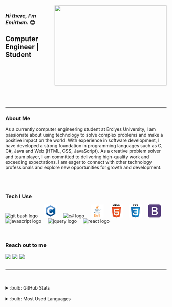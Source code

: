 <img src="https://i.giphy.com/media/Vbtc9VG51NtzT1Qnv1/giphy.webp" align="right" width="350" height="250">

### ***Hi there, I'm Emirhan.*** :blush:

## **Computer Engineer | Student**
<br />
<br />
<br />
<br />
<br />
<br />
<br />

---

### **About Me**

<p align="left">As a currently computer engineering student at Erciyes University, I am passionate about using technology to solve complex problems and make a positive impact on the world. With experience in software development, I have developed a strong foundation in programming languages such as C, C#, Java and Web (HTML, CSS, JavaScript). As a creative problem solver and team player, I am committed to delivering high-quality work and exceeding expectations. I am eager to connect with other technology professionals and explore new opportunities for growth and development.</p>

<br />
<br />

### **Tech I Use**

<div align="left">
<img src="https://mccarter.gallerycdn.vsassets.io/extensions/mccarter/start-git-bash/1.2.1/1499505567572/Microsoft.VisualStudio.Services.Icons.Default" height="40" alt="git bash logo" />
<img width="12" />
<img src="https://raw.githubusercontent.com/github/explore/f3e22f0dca2be955676bc70d6214b95b13354ee8/topics/c/c.png" height="40" alt="c logo" />
<img width="12" />
<img src="https://static.wikia.nocookie.net/wikies/images/4/43/Logo-csharp.png/revision/latest/scale-to-width-down/500?cb=20180617092325&path-prefix=ru" height="40" alt="c# logo" />
<img width="12" />
<img src="https://raw.githubusercontent.com/github/explore/5b3600551e122a3277c2c5368af2ad5725ffa9a1/topics/java/java.png" height="40" alt="java logo" />
<img width="12" />
<img src="https://raw.githubusercontent.com/github/explore/80688e429a7d4ef2fca1e82350fe8e3517d3494d/topics/html/html.png?size=48" height="40" alt="html logo" />
<img width="12" />
<img src="https://raw.githubusercontent.com/github/explore/80688e429a7d4ef2fca1e82350fe8e3517d3494d/topics/css/css.png?size=48" height="40" alt="css logo" />
<img width="12" />
<img src="https://raw.githubusercontent.com/github/explore/80688e429a7d4ef2fca1e82350fe8e3517d3494d/topics/bootstrap/bootstrap.png?size=48" height="40" alt="bootstrap logo" />
<img width="12" />
<img src="https://1000logos.net/wp-content/uploads/2020/09/JavaScript-Logo.png" height="40" alt="javascript logo" />
<img width="12" />
<img src="https://w7.pngwing.com/pngs/720/46/png-transparent-jquery-plain-wordmark-logo-icon.png" height="40" alt="jquery logo" />
<img width="12" />
<img src="https://upload.wikimedia.org/wikipedia/commons/a/a7/React-icon.svg" height="40" alt="react logo" />
</div>

<br />
<br />

### **Reach out to me**

[<img width="22" src="https://unpkg.com/simple-icons@v7/icons/twitter.svg" align="left"/>][twitter]
[<img width="22" src="https://unpkg.com/simple-icons@v7/icons/linkedin.svg" align="left"/>][linkedin]
[<img width="22" src="https://unpkg.com/simple-icons@v7/icons/stackoverflow.svg" align="left"/>][stackoverflow]

<br />
<br />

---
<br />
<br />

<details>
<summary>:bulb: GitHub Stats</summary>
<img src="https://github-readme-stats.vercel.app/api?username=emirhantash&theme=tokyonight">
</details>
<br />
<details>
<summary>:bulb: Most Used Languages</summary>
<img src="https://github-readme-stats.vercel.app/api/top-langs/?username=emirhantash&theme=tokyonight">
</details>


[twitter]:https://twitter.com/jeuskiee
[linkedin]:https://www.linkedin.com/in/tasemirhan
[stackoverflow]:https://stackoverflow.com/users/19809777/emirhantash
